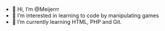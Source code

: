 - 👋 Hi, I’m @Meijerrr
- 👀 I’m interested in learning to code by manipulating games
- 🌱 I’m currently learning HTML, PHP and Git.
<!---
Meijerrr/Meijerrr is a ✨ special ✨ repository because its `README.md` (this file) appears on your GitHub profile.
You can click the Preview link to take a look at your changes.
--->
